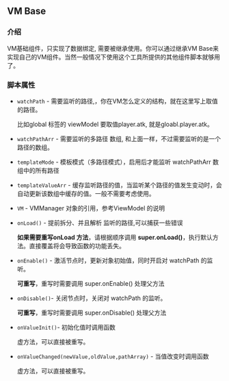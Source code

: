 ## VM Base

### 介绍 

VM基础组件，只实现了数据绑定, 需要被继承使用。你可以通过继承VM Base来实现自己的VM组件。当然一般情况下使用这个工具所提供的其他组件脚本就够用了。

### 脚本属性

- `watchPath` - 需要监听的路径,，你在VM怎么定义的结构，就在这里写上取值的路径。

   比如global 标签的 viewModel 要取值player.atk, 就是gloabl.player.atk。

- `watchPathArr` - 需要监听的多路径 数组, 和上面一样，不过需要监听的是一个路径的数组。

- `templateMode` - 模板模式（多路径模式），启用后才能监听 watchPathArr 数组中的所有路径

- `templateValueArr` -  缓存监听路径的值，当监听某个路径的值发生变动时，会自动更新该数组中缓存的值。一般不需要考虑使用。

- `VM` - VMManager 对象的引用，参考ViewModel 的说明

- `onLoad()` -   提前拆分、并且解析 监听的路径,可以捕获一些错误

   **如果需要重写onLoad 方法**，请根据顺序调用 **super.onLoad()**，执行默认方法。直接覆盖将会导致函数的功能丢失。

- `onEnable()` - 激活节点时，更新对象初始值，同时开启对 watchPath 的监听。

  **可重写**，重写时需要调用 super.onEnable() 处理父方法

- `onDisable()`- 关闭节点时，关闭对 watchPath 的监听。

  **可重写**，重写时需要调用 super.onDisable() 处理父方法

- `onValueInit()`- 初始化值时调用函数

  虚方法，可以直接被重写。

- `onValueChanged(newValue,oldValue,pathArray)` -  当值改变时调用函数

  虚方法，可以直接被重写。